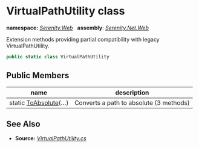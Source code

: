 # VirtualPathUtility class
**namespace:** *[Serenity.Web](../README.md#serenity.web-namespace)*   **assembly**: *[Serenity.Net.Web](../README.md)*

Extension methods providing partial compatibility with legacy VirtualPathUtility.

```csharp
public static class VirtualPathUtility
```

## Public Members

| name | description |
| --- | --- |
| static [ToAbsolute](VirtualPathUtility/ToAbsolute.md)(…) | Converts a path to absolute (3 methods) |

## See Also

* **Source:** *[VirtualPathUtility.cs](https://github.com/serenity-is/Serenity/blob/master/src/Serenity.Net.Web/Mvc/VirtualPathUtility.cs)*